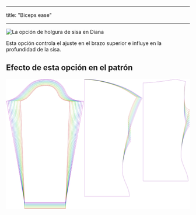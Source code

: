 - - -
title: "Biceps ease"
- - -

![La opción de holgura de sisa en Diana](./bicepsease.svg)

Esta opción controla el ajuste en el brazo superior e influye en la profundidad de la sisa.

## Efecto de esta opción en el patrón

![Esta imagen muestra el efecto de esta opción superponiendo varias variantes que tienen un valor diferente para esta opción](diana_bicepsease_sample.svg "Effect of this option on the pattern")
